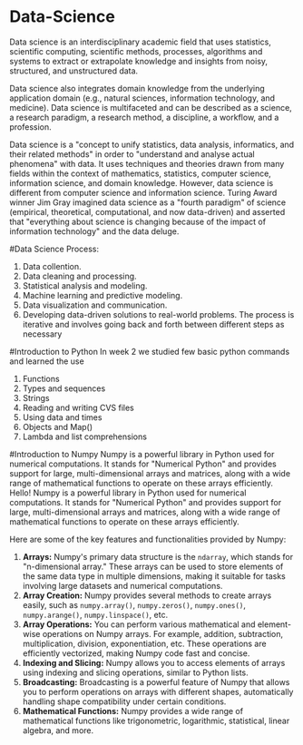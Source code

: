# Data-Science
Data science is an interdisciplinary academic field that uses statistics, scientific computing, scientific methods, processes, algorithms and systems to extract or extrapolate knowledge and insights from noisy, structured, and unstructured data.

Data science also integrates domain knowledge from the underlying application domain (e.g., natural sciences, information technology, and medicine). Data science is multifaceted and can be described as a science, a research paradigm, a research method, a discipline, a workflow, and a profession.

Data science is a "concept to unify statistics, data analysis, informatics, and their related methods" in order to "understand and analyse actual phenomena" with data. It uses techniques and theories drawn from many fields within the context of mathematics, statistics, computer science, information science, and domain knowledge. However, data science is different from computer science and information science. Turing Award winner Jim Gray imagined data science as a "fourth paradigm" of science (empirical, theoretical, computational, and now data-driven) and asserted that "everything about science is changing because of the impact of information technology" and the data deluge.

#Data Science Process:
1. Data collention.
2. Data cleaning and processing.
3. Statistical analysis and modeling.
4. Machine learning and predictive modeling.
5. Data visualization and communication.
6. Developing data-driven solutions to real-world problems. The process is iterative and involves going back and forth between different steps as necessary

#Introduction to Python
In week 2 we studied few basic python commands and learned the use 
1. Functions
2. Types and sequences
3. Strings
4. Reading and writing CVS files
5. Using data and times
6. Objects and Map()
7. Lambda and list comprehensions

#Introduction to Numpy
Numpy is a powerful library in Python used for numerical computations. It stands for "Numerical Python" and provides support for large, multi-dimensional arrays and matrices, along with a wide range of mathematical functions to operate on these arrays efficiently.
Hello! Numpy is a powerful library in Python used for numerical computations. It stands for "Numerical Python" and provides support for large, multi-dimensional arrays and matrices, along with a wide range of mathematical functions to operate on these arrays efficiently.

Here are some of the key features and functionalities provided by Numpy:

1. **Arrays:** Numpy's primary data structure is the `ndarray`, which stands for "n-dimensional array." These arrays can be used to store elements of the same data type in multiple dimensions, making it suitable for tasks involving large datasets and numerical computations.
2. **Array Creation:** Numpy provides several methods to create arrays easily, such as `numpy.array()`, `numpy.zeros()`, `numpy.ones()`, `numpy.arange()`, `numpy.linspace()`, etc.
3. **Array Operations:** You can perform various mathematical and element-wise operations on Numpy arrays. For example, addition, subtraction, multiplication, division, exponentiation, etc. These operations are efficiently vectorized, making Numpy code fast and concise.
4. **Indexing and Slicing:** Numpy allows you to access elements of arrays using indexing and slicing operations, similar to Python lists.
5. **Broadcasting:** Broadcasting is a powerful feature of Numpy that allows you to perform operations on arrays with different shapes, automatically handling shape compatibility under certain conditions.
6. **Mathematical Functions:** Numpy provides a wide range of mathematical functions like trigonometric, logarithmic, statistical, linear algebra, and more.


